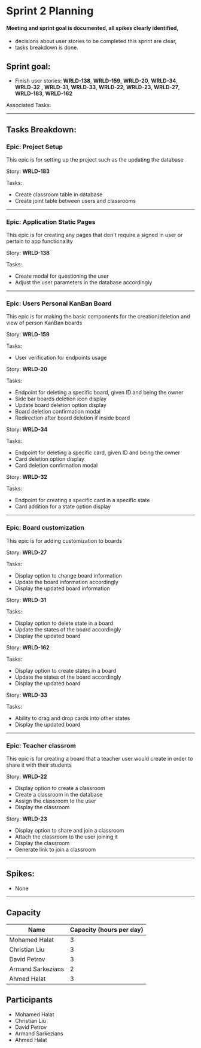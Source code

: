 # Sprint 2 Planning

#### Meeting and sprint goal is documented, all spikes clearly identified,
- decisions about user stories to be completed this sprint are clear,
- tasks breakdown is done.

## Sprint goal:
 - Finish user stories:  __WRLD-138__, __WRLD-159__, __WRLD-20__, __WRLD-34__, __WRLD-32__ , __WRLD-31__, __WRLD-33__, __WRLD-22__, __WRLD-23__, __WRLD-27__, __WRLD-183__, __WRLD-162__

 Associated Tasks:

---

## Tasks Breakdown:
### Epic: Project Setup
This epic is for setting up the project such as the updating the database

Story: __WRLD-183__

Tasks:
 - Create classroom table in database
 - Create joint table between users and classrooms

---

### Epic: Application Static Pages
This epic is for creating any pages that don't require a signed in user or pertain to app functionality

Story: __WRLD-138__

Tasks:
 - Create modal for questioning the user
 - Adjust the user parameters in the database accordingly

---

### Epic: Users Personal KanBan Board
This epic is for making the basic components for the creation/deletion and view of person KanBan boards

Story: __WRLD-159__

Tasks:
 - User verification for endpoints usage

Story: __WRLD-20__

Tasks:
 - Endpoint for deleting a specific board, given ID and being the owner
 - Side bar boards deletion icon display
 - Update board deletion option display
 - Board deletion confirmation modal
 - Redirection after board deletion if inside board

Story: __WRLD-34__

Tasks:
 - Endpoint for deleting a specific card, given ID and being the owner
 - Card deletion option display
 - Card deletion confirmation modal

Story: __WRLD-32__

Tasks:
 - Endpoint for creating a specific card in a specific state
 - Card addition for a state option display

---

### Epic: Board customization
This epic is for adding customization to boards

Story: __WRLD-27__

Tasks:
 - Display option to change board information
 - Update the board information accordingly
 - Display the updated board information

Story: __WRLD-31__

Tasks:
 - Display option to delete state in a board
 - Update the states of the board accordingly
 - Display the updated board

Story: __WRLD-162__

Tasks:
 - Display option to create states in a board
 - Update the states of the board accordingly
 - Display the updated board

Story: __WRLD-33__

Tasks:
 - Ability to drag and drop cards into other states
 - Display the updated board

---

### Epic: Teacher classrom
This epic is for creating a board that a teacher user would create in order to share it with their students

Story: __WRLD-22__
 - Display option to create a classroom
 - Create a classroom in the database
 - Assign the classroom to the user
 - Display the classroom 

Story: __WRLD-23__
 - Display option to share and join a classroom
 - Attach the classroom to the user joining it
 - Display the classroom 
 - Generate link to join a classroom

---

## Spikes:
 - None

---

## Capacity
| Name | Capacity (hours per day) |
| --- | --- |
| Mohamed Halat | 3 |
| Christian Liu | 3 |
| David Petrov | 3 |
| Armand Sarkezians | 2 |
| Ahmed Halat | 3 |

## Participants
- Mohamed Halat
- Christian Liu
- David Petrov
- Armand Sarkezians
- Ahmed Halat
